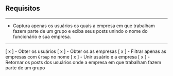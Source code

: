 ## Requisitos

---

- Captura apenas os usuários os quais a empresa em que trabalham fazem parte de um grupo e exiba seus posts unindo o nome do funcionário e sua empresa.

---

[ x ] - Obter os usuários
[ x ] - Obter os as empresas
[ x ] - Filtrar apenas as empresas com `Group` no nome
[ x ] - Unir usuário e a empresa
[ x ] - Retornar os posts dos usuários onde a empresa em que trabalham fazem parte de um grupo
